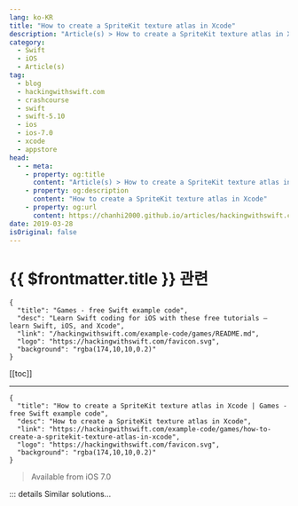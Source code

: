 ```yaml
---
lang: ko-KR
title: "How to create a SpriteKit texture atlas in Xcode"
description: "Article(s) > How to create a SpriteKit texture atlas in Xcode"
category:
  - Swift
  - iOS
  - Article(s)
tag: 
  - blog
  - hackingwithswift.com
  - crashcourse
  - swift
  - swift-5.10
  - ios
  - ios-7.0
  - xcode
  - appstore
head:
  - - meta:
    - property: og:title
      content: "Article(s) > How to create a SpriteKit texture atlas in Xcode"
    - property: og:description
      content: "How to create a SpriteKit texture atlas in Xcode"
    - property: og:url
      content: https://chanhi2000.github.io/articles/hackingwithswift.com/example-code/games/how-to-create-a-spritekit-texture-atlas-in-xcode.html
date: 2019-03-28
isOriginal: false
---
```


# {{ $frontmatter.title }} 관련

```component VPCard
{
  "title": "Games - free Swift example code",
  "desc": "Learn Swift coding for iOS with these free tutorials – learn Swift, iOS, and Xcode",
  "link": "/hackingwithswift.com/example-code/games/README.md",
  "logo": "https://hackingwithswift.com/favicon.svg",
  "background": "rgba(174,10,10,0.2)"
}
```

[[toc]]

---

```component VPCard
{
  "title": "How to create a SpriteKit texture atlas in Xcode | Games - free Swift example code",
  "desc": "How to create a SpriteKit texture atlas in Xcode",
  "link": "https://hackingwithswift.com/example-code/games/how-to-create-a-spritekit-texture-atlas-in-xcode",
  "logo": "https://hackingwithswift.com/favicon.svg",
  "background": "rgba(174,10,10,0.2)"
}
```

> Available from iOS 7.0

<!-- TODO: 작성 -->

<!-- 
A SpriteKit texture atlas is actually just a folder with the extension .atlas, but it's more efficient than loading textures individually because multiple images are stored in a single file and thus can be loaded faster. Even better, you don't need to worry about how they are placed or even orientation – you just use them as normal, and SpriteKit does the rest.

In Finder, go into your project directory (where your .swift files are), then create a new folder called assets.atlas. Now go to where you have your SpriteKit assets stored and drag them from there into your assets.atlas directory. Finally, drag your assets.atlas directory into your Xcode project so that it gets added to the build.

That's it – enjoy your efficiency improvements!

-->

::: details Similar solutions…

<!--
/example-code/games/how-to-change-a-sprites-texture-using-sktexture">How to change a sprite’s texture using SKTexture 
/quick-start/swiftui/how-to-integrate-spritekit-using-spriteview">How to integrate SpriteKit using SpriteView 
/example-code/games/how-to-debug-physics-in-a-spritekit-scene-using-showsphysics">How to debug physics in a SpriteKit scene using showsPhysics 
/example-code/games/how-to-simulate-gravity-in-a-spritekit-scene">How to simulate gravity in a SpriteKit scene 
/example-code/uikit/how-to-create-live-playgrounds-in-xcode">How to create live playgrounds in Xcode</a>
-->


